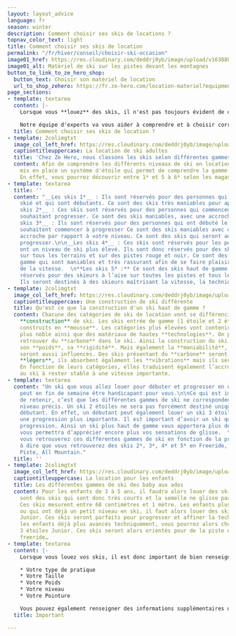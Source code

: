 ```yaml
---
layout: layout_advice
language: fr
season: winter
description: Comment choisir ses skis de locations ?
topnav_color_text: light
title: Comment choisir ses skis de location
permalink: "/fr/hiver/conseil/choisir-ski-occasion"
image01_href: https://res.cloudinary.com/deddrj0yb/image/upload/v1638883532/website/winter/Ski-masque-equipement_jppdrj.jpg
image01_alt: Matériel de ski sur les pistes devant les montagnes
button_to_link_to_ze_hero_shop:
  button_text: Choisir son matériel de location
  url_to_shop_zehero: https://fr.ze-hero.com/location-materiel?equipmentslug=%2Flocation-ski&rental_quality=0&oldslug=%2Flocation-ski&subslug=%2Flocation-ski-adulte&start-date=30%2F11%2F2021&number_rental_days=1
page_sections:
- template: textarea
  content: |-
    Lorsque vous **louez** des skis, il n'est pas toujours évident de comprendre ce qui est déjà le mieux adapté pour vous, les différentes **catégories** de ski. Mais aussi savoir quel ski louer en fonction de son **niveau** et comprendre les différentes **gammes** de ski de location. Il y a un nombre important de ski et le choix n’est pas simple.

    Notre équipe d'experts va vous aider à comprendre et à choisir correctement votre paire de ski de location pour adulte.
  title: Comment choisir ses skis de location ?
- template: 2colimgtxt
  image_col_left_href: https://res.cloudinary.com/deddrj0yb/image/upload/v1640330388/website/Conseil%20Equiepement/jeremy-bezanger-jW1I1M9TdRA-unsplash_urapcp.jpg
  captiontitleuppercase: La location de ski adultes
  title: 'Chez Ze Hero, nous classons les skis selon différentes gammes. '
  content: Afin de comprendre les différents niveaux de ski en location, nous avons
    mis en place un système d'étoile qui permet de comprendre la gamme que vous souhaitez.
    En effet, vous pourrez découvrir entre 1* et 5 à 6* selon les magasins.
- template: textarea
  title: ''
  content: "__Les skis 1*__ : Ils sont réservés pour des personnes qui n'ont jamais
    skié et qui sont débutants. Ce sont des skis très maniables pour apprendre à skier.\n\n__Les
    skis 2*__ : Ces skis sont réservés pour des personnes qui commencent le skieur
    souhaitant progresser. Ce sont des skis maniables, avec une accroche limitée.\n\n__Les
    skis 3*__ : Ils sont réservés pour des personnes qui ont débuté le ski et qui
    souhaitent commencer à progresser Ce sont des skis maniables avec une meilleure
    accroche par rapport à votre niveau. Ce sont des skis qui seront adaptés pour
    progresser.\n\n__Les skis 4*__ : Ces skis sont réservés pour les personnes qui
    ont un niveau de ski plus élevé. Ils sont donc réservés pour des skieurs à l’aise
    sur tous les terrains et sur des pistes rouge et noir. Ce sont des ski haut de
    gamme qui sont maniables et très rassurant afin de se faire plaisir en gardant
    de la vitesse.  \n**Les skis 5* :** Ce sont des skis haut de gamme qui seront
    réservés pour des skieurs à l’aise sur toutes les pistes et tous les terrains.
    Ils seront destinés à des skieurs maîtrisant la vitesse, la technique et la puissance."
- template: 2colimgtxt
  image_col_left_href: https://res.cloudinary.com/deddrj0yb/image/upload/v1641812460/website/Conseil%20Equiepement/david-becker-F7SBonu15d8-unsplash_l6iunp.jpg
  captiontitleuppercase: Une construction de ski différente
  title: Qu'est ce que la construction d'un ski haut de gamme ?
  content: Chacune des catégories de ski de location vont se différencier par leur
    **construction** de ski. Les skis entrée de gamme (1 étoile et 2 étoiles) seront
    construits en **mousse**. Les catégories plus élevées vont contenir du **bois**
    plus noble ainsi que des matériaux de hautes **technologies**. On peut également
    retrouver du **carbone** dans le ski. Ainsi la construction du ski va influencer
    son **poids**, sa **rigidité**. Mais également la **maniabilité**, son **confort**
    seront aussi influencés. Des skis présentant du **carbone** seront beaucoup plus
    **légers**, ils absorbent également les **vibrations** mais ils seront plus rigides.
    En fonction de leurs catégories, elles traduisent également l’accroche, la capacité
    au ski à rester stable à une vitesse importante.
- template: textarea
  content: "Un ski que vous allez louer pour débuter et progresser en début de semaine
    peut en fin de semaine être handicapant pour vous.\n\nCe qui est important également
    de retenir, c’est que les différentes gammes de ski ne correspondent pas à un
    niveau précis. Un ski 2 étoiles ne sera pas forcément destiné uniquement à un
    débutant. En effet, un débutant peut également louer un ski 3 étoiles afin d’avoir
    une progression plus importante. Il est important d’avoir un ski qui suit votre
    progression. Ainsi un ski plus haut de gamme vous apportera plus de confort et
    vous permettra d’apprécier encore plus vos sensations de glisse.  \n  \nDe plus,
    vous retrouverez ces différentes gammes de ski en fonction de la pratique. C’est
    à dire que vous retrouverez des skis 2*, 3*, 4* et 5* en Freeride, Freestyle,
    Piste, All Mountain."
  title: ''
- template: 2colimgtxt
  image_col_left_href: https://res.cloudinary.com/deddrj0yb/image/upload/v1641812999/website/Conseil%20Equiepement/maxwell-ingham-d3Lm40Dn9rA-unsplash_rnaqaq.jpg
  captiontitleuppercase: La location pour les enfants
  title: Les différentes gammes de ski des baby aux ados
  content: Pour les enfants de 3 à 5 ans, il faudra alors louer des skis “Baby”. Ce
    sont des skis qui sont donc très courts et la semelle ne glisse pas trop vite.
    Ces skis mesurent entre 68 centimètres et 1 mètre. Les enfants plus âgés qui débutent
    ou qui ont déjà un petit niveau en ski, il faut alors louer des skis 2 étoiles
    Junior. Ces skis seront parfaits pour progresser et affiner la technique. Pour
    les enfants déjà plus avancés techniquement, vous pourrez alors choisir les skis
    3 étoiles Junior. Ces skis seront alors orientés pour de la piste ou de hors-piste,
    freeride…
- template: textarea
  content: |-
    Lorsque vous louez vos skis, il est donc important de bien renseigner certaines informations importantes afin que le magasin de location de ski puisse vous préparez le matériel en fonction de votre niveau et de votre physique :

    * Votre type de pratique
    * Votre Taille
    * Votre Poids
    * Votre niveau
    * Votre Pointure

    Vous pouvez également renseigner des informations supplémentaires qui peuvent importantes. Par exemple, si vous êtes fragiles d’un genou, il est important de le spécifier.
  title: Important

---
```


